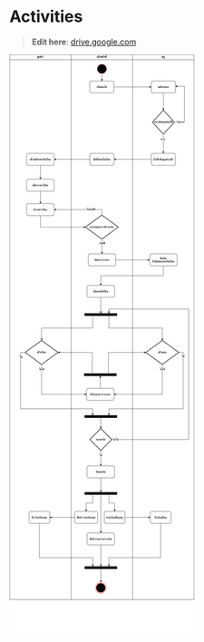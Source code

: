 # Activities

> **Edit here**: [drive.google.com](https://drive.google.com/file/d/1qv-r26YeusZIkOWNg9UBukHOd1RVTvFO/view?usp=sharing)

![aqkids_activities-latest.drawio.png](images/aqkids-activities-latest.drawio.png)
